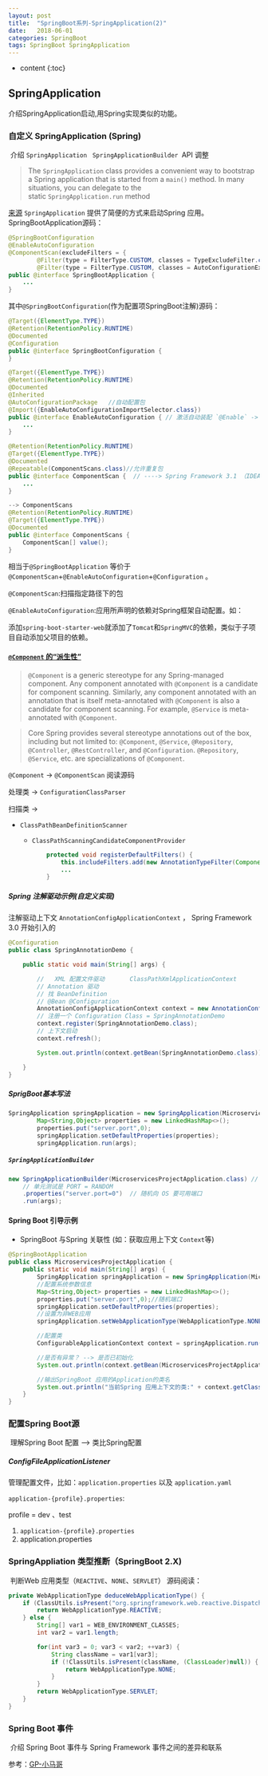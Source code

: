 ```yaml
---
layout: post
title:  "SpringBoot系列-SpringApplication(2)"
date:   2018-06-01
categories: SpringBoot
tags: SpringBoot SpringApplication
---
```


* content
{:toc}

## SpringApplication

  介绍SpringApplication启动,用Spring实现类似的功能。



### 自定义 SpringApplication  (Spring)

​	介绍 `SpringApplication ` `SpringApplicationBuilder `API 调整

> The `SpringApplication` class provides a convenient way to bootstrap a Spring application that is started from a `main()` method. In many situations, you can delegate to the static `SpringApplication.run` method

[来源](https://docs.spring.io/spring-boot/docs/2.0.4.RELEASE/reference/htmlsingle/#boot-features-spring-application)  `SpringApplication` 提供了简便的方式来启动Spring 应用。 SpringBootApplication源码：

```java
@SpringBootConfiguration
@EnableAutoConfiguration
@ComponentScan(excludeFilters = {
		@Filter(type = FilterType.CUSTOM, classes = TypeExcludeFilter.class),
		@Filter(type = FilterType.CUSTOM, classes = AutoConfigurationExcludeFilter.class) })
public @interface SpringBootApplication {
    ...
}
```
其中`@SpringBootConfiguration`(作为配置项SpringBoot注解)源码：

```java
@Target({ElementType.TYPE})
@Retention(RetentionPolicy.RUNTIME)
@Documented
@Configuration
public @interface SpringBootConfiguration {
}

@Target({ElementType.TYPE})
@Retention(RetentionPolicy.RUNTIME)
@Documented
@Inherited
@AutoConfigurationPackage   //自动配置包
@Import({EnableAutoConfigurationImportSelector.class})
public @interface EnableAutoConfiguration { // 激活自动装配 `@Enable` -> `@Enable` 开头的
	...
}

@Retention(RetentionPolicy.RUNTIME)
@Target({ElementType.TYPE})
@Documented
@Repeatable(ComponentScans.class)//允许重复包
public @interface ComponentScan {  // ----> Spring Framework 3.1 （IDEA 快捷键可查看）
	...
}

--> ComponentScans
@Retention(RetentionPolicy.RUNTIME)
@Target({ElementType.TYPE})
@Documented
public @interface ComponentScans {
    ComponentScan[] value(); 
}
```



相当于`@SpringBootApplication` 等价于`@ComponentScan`+`@EnableAutoConfiguration`+`@Configuration` 。

`@ComponentScan`:扫描指定路径下的包

`@EnableAutoConfiguration`:应用所声明的依赖对Spring框架自动配置。如：

添加`spring-boot-starter-web`就添加了`Tomcat`和`SpringMVC`的依赖，类似于子项目自动添加父项目的依赖。

#### [`@Component` 的“派生性”](https://github.com/spring-projects/spring-framework/wiki/Spring-Annotation-Programming-Model)

> `@Component` is a generic stereotype for any Spring-managed component. Any component annotated with `@Component` is a candidate for component scanning. Similarly, any component annotated with an annotation that is itself meta-annotated with `@Component` is also a candidate for component scanning. For example, `@Service` is meta-annotated with `@Component`.

> Core Spring provides several stereotype annotations out of the box, including but not limited to: `@Component`, `@Service`, `@Repository`, `@Controller`, `@RestController`, and `@Configuration`. `@Repository`, `@Service`, etc. are specializations of `@Component`.

`@Component` -> `@ComponentScan`  阅读源码

处理类 -> `ConfigurationClassParser`

扫描类 -> 

* `ClassPathBeanDefinitionScanner`

  * `ClassPathScanningCandidateComponentProvider`

    ```java
    	protected void registerDefaultFilters() {
    		this.includeFilters.add(new AnnotationTypeFilter(Component.class));
        	...
    	}
    ```

##### Spring 注解驱动示例(自定义实现)

注解驱动上下文 `AnnotationConfigApplicationContext` ， Spring Framework 3.0 开始引入的

```java
@Configuration
public class SpringAnnotationDemo {

    public static void main(String[] args) {

        //   XML 配置文件驱动       ClassPathXmlApplicationContext
        // Annotation 驱动
        // 找 BeanDefinition
        // @Bean @Configuration
        AnnotationConfigApplicationContext context = new AnnotationConfigApplicationContext();
        // 注册一个 Configuration Class = SpringAnnotationDemo
        context.register(SpringAnnotationDemo.class);
        // 上下文启动
        context.refresh();

        System.out.println(context.getBean(SpringAnnotationDemo.class));

    }
}
```

##### SprigBoot基本写法

```java
SpringApplication springApplication = new SpringApplication(MicroservicesProjectApplication.class);
        Map<String,Object> properties = new LinkedHashMap<>();
        properties.put("server.port",0);
        springApplication.setDefaultProperties(properties);
        springApplication.run(args);
```
##### `SpringApplicationBuilder`

```java
new SpringApplicationBuilder(MicroservicesProjectApplication.class) // Fluent API
    // 单元测试是 PORT = RANDOM
    .properties("server.port=0")  // 随机向 OS 要可用端口
    .run(args);
```

#### Spring Boot 引导示例

- SpringBoot 与Spring 关联性  (如：获取应用上下文 `Context`等)

```java
@SpringBootApplication
public class MicroservicesProjectApplication {
    public static void main(String[] args) {
        SpringApplication springApplication = new SpringApplication(MicroservicesProjectApplication.class);
        //配置系统参数信息
        Map<String,Object> properties = new LinkedHashMap<>();
        properties.put("server.port",0);//随机端口
        springApplication.setDefaultProperties(properties);
        //设置为非WEB应用
        springApplication.setWebApplicationType(WebApplicationType.NONE);

        //配置类
        ConfigurableApplicationContext context = springApplication.run(args);

        //是否有异常？ --> 是否已初始化
        System.out.println(context.getBean(MicroservicesProjectApplication.class));

        //输出SpringBoot 应用的Application的类名
        System.out.println("当前Spring 应用上下文的类:" + context.getClass().getName()); 
    }
}
```


### 配置Spring Boot源

​	理解Spring Boot 配置  --> 类比Spring配置

##### ConfigFileApplicationListener

管理配置文件，比如：`application.properties` 以及 `application.yaml`

`application-{profile}.properties`:

profile  = dev 、test

1. `application-{profile}.properties`
2. application.properties


### SpringAppliation 类型推断（SpringBoot 2.X)

​	判断Web 应用类型（`REACTIVE`、`NONE`、`SERVLET`）   源码阅读：

```java
private WebApplicationType deduceWebApplicationType() {
    if (ClassUtils.isPresent("org.springframework.web.reactive.DispatcherHandler", (ClassLoader)null) && !ClassUtils.isPresent("org.springframework.web.servlet.DispatcherServlet", (ClassLoader)null) && !ClassUtils.isPresent("org.glassfish.jersey.server.ResourceConfig", (ClassLoader)null)) {
        return WebApplicationType.REACTIVE;
    } else {
        String[] var1 = WEB_ENVIRONMENT_CLASSES;
        int var2 = var1.length;

        for(int var3 = 0; var3 < var2; ++var3) {
            String className = var1[var3];
            if (!ClassUtils.isPresent(className, (ClassLoader)null)) {
                return WebApplicationType.NONE;
            }
        }
        return WebApplicationType.SERVLET;
    }
}
```

### Spring Boot 事件

​	介绍 Spring Boot 事件与 Spring Framework 事件之间的差异和联系



参考：[GP-小马哥](https://www.gupaoedu.com/team.html)